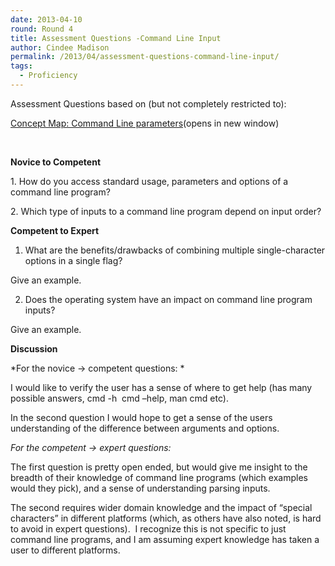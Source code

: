 ```yaml
---
date: 2013-04-10
round: Round 4
title: Assessment Questions -Command Line Input
author: Cindee Madison
permalink: /2013/04/assessment-questions-command-line-input/
tags:
  - Proficiency
---
```

Assessment Questions based on (but not completely restricted to):

<a title="Concept Map: Command Line Parameters" href="http://teaching.software-carpentry.org/2013/03/27/concept-map-command-line-parameters/" target="_blank">Concept Map: Command Line parameters</a>(opens in new window)

&nbsp;

**Novice to Competent**

1. How do you access standard usage, parameters and options of a command line program?

2. Which type of inputs to a command line program depend on input order?

**Competent to Expert**

1. What are the benefits/drawbacks of combining multiple single-character options in a single flag?

Give an example.

2. Does the operating system have an impact on command line program inputs?

Give an example.

**Discussion**

*For the novice -> competent questions: *

I would like to verify the user has a sense of where to get help (has many possible answers, cmd -h  cmd &#8211;help, man cmd etc).

In the second question I would hope to get a sense of the users understanding of the difference between arguments and options.

*For the competent -> expert questions:*

The first question is pretty open ended, but would give me insight to the breadth of their knowledge of command line programs (which examples would they pick), and a sense of understanding parsing inputs.

The second requires wider domain knowledge and the impact of &#8220;special characters&#8221; in different platforms (which, as others have also noted, is hard to avoid in expert questions).  I recognize this is not specific to just command line programs, and I am assuming expert knowledge has taken a user to different platforms.

&nbsp;

&nbsp;

